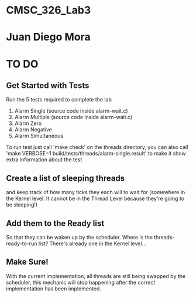 # CMSC_326_Lab3
# Juan Diego Mora


# TO DO

## Get Started with Tests

Run the 5 tests required to complete the lab
1. Alarm Single (source code inside alarm-wait.c)
2. Alarm Multiple (source code inside alarm-wait.c)
3. Alarm Zero
4. Alarm Negative
5. Alarm Simultaneous

To run test just call 'make check' on the threads directory, you can also call 'make VERBOSE=1 build/tests/threads/alarm-single.result'
to make it show extra information about the test

## Create a list of sleeping threads
and keep track of how many ticks they each will to wait for (somewhere in the Kernel level. It cannot be in the Thread Level because they're going to be sleeping!)

## Add them to the Ready list 
So that they can be waken up by the scheduler. Where is the threads-ready-to-run list? There's already one in the Kernel level...

## Make Sure!
With the current implementation, all threads are still being swapped by the scheduler, this mechanic will stop happening after the correct implementation has been implemented. 

